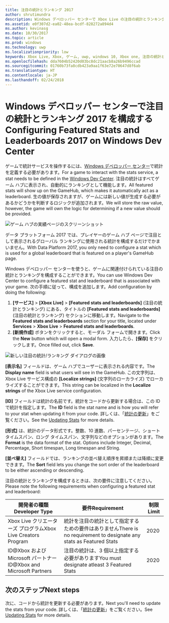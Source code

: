 ```yaml
---
title: 注目の統計とランキング 2017
author: shrutimundra
description: Windows デベロッパー センターで Xbox Live の注目の統計とランキング 2017 を構成する方法について説明します。
ms.assetid: e0f307d2-ea02-48ea-bcdf-828272a894d4
ms.author: kevinasg
ms.date: 10/30/2017
ms.topic: article
ms.prod: windows
ms.technology: uwp
ms.localizationpriority: low
keywords: Xbox Live, Xbox, ゲーム, uwp, windows 10, Xbox one, 注目の統計とランキング, ランキング, 統計 2017, Windows デベロッパー センター
ms.openlocfilehash: dda7604b52420d03bc8dc21aacb8a26b9496ccad
ms.sourcegitcommit: 01760b73fa8cdb423a9aa1f63e72e70647d8f6ab
ms.translationtype: HT
ms.contentlocale: ja-JP
ms.lasthandoff: 02/24/2018
---
```

# <a name="configuring-featured-stats-and-leaderboards-2017-on-windows-dev-center"></a><span data-ttu-id="d02b3-104">Windows デベロッパー センターで注目の統計とランキング 2017 を構成する</span><span class="sxs-lookup"><span data-stu-id="d02b3-104">Configuring Featured Stats and Leaderboards 2017 on Windows Dev Center</span></span>

<span data-ttu-id="d02b3-105">ゲームで統計サービスを操作するには、[Windows デベロッパー センター](https://developer.microsoft.com/dashboard)で統計を定義する必要があります。</span><span class="sxs-lookup"><span data-stu-id="d02b3-105">For a game to interact with the stats service, a stat needs to be defined in the [Windows Dev Center](https://developer.microsoft.com/dashboard).</span></span> <span data-ttu-id="d02b3-106">注目の統計はすべてゲーム ハブに表示され、自動的にランキングとして機能します。</span><span class="sxs-lookup"><span data-stu-id="d02b3-106">All featured stats will show up on the GameHub, which makes it automatically act as a leaderboard.</span></span> <span data-ttu-id="d02b3-107">生の値が保存されますが、ゲームには新しい値が生成する必要があるかどうかを判断するロジックが追加されます。</span><span class="sxs-lookup"><span data-stu-id="d02b3-107">We will store the raw value, however, the game will own the logic for determining if a new value should be provided.</span></span>

![ゲーム ハブの実績ページのスクリーンショット](../../images/dev-center/featured-stats-and-leaderboards/featured-stats-and-leaderboards-2.png)

<span data-ttu-id="d02b3-109">データ プラットフォーム 2017 では、プレイヤーのゲーム ハブ ページで注目として表示されるグローバル ランキングに使用される統計を構成するだけでかまいません。</span><span class="sxs-lookup"><span data-stu-id="d02b3-109">With Data Platform 2017, you only need to configure a stat which is used for a global leaderboard that is featured on a player's GameHub page.</span></span>

<span data-ttu-id="d02b3-110">Windows デベロッパー センターを使うと、ゲームに関連付けられている注目の統計とランキングを構成することができます。</span><span class="sxs-lookup"><span data-stu-id="d02b3-110">You can use Windows Dev Center to configure a featured stat and leaderboard that is associated with your game.</span></span> <span data-ttu-id="d02b3-111">次の手順に従って、構成を追加します。</span><span class="sxs-lookup"><span data-stu-id="d02b3-111">Add configuration by doing the following:</span></span>

1. <span data-ttu-id="d02b3-112">**[サービス]** > **[Xbox Live]** > **[Featured stats and leaderboards]** (注目の統計とランキング) にある、タイトルの **[Featured stats and leaderboards]** (注目の統計とランキング) セクションに移動します。</span><span class="sxs-lookup"><span data-stu-id="d02b3-112">Navigate to the **Featured stats and leaderboards** section for your title, located under **Services** > **Xbox Live** > **Featured stats and leaderboards**.</span></span>
2. <span data-ttu-id="d02b3-113">**[新規作成]** ボタンをクリックすると、モーダル フォームで開きます。</span><span class="sxs-lookup"><span data-stu-id="d02b3-113">Click the **New** button which will open a modal form.</span></span> <span data-ttu-id="d02b3-114">入力したら、**[保存]** をクリックします。</span><span class="sxs-lookup"><span data-stu-id="d02b3-114">Once filled out, click **Save**.</span></span>

![新しい注目の統計/ランキング ダイアログの画像](../../images/dev-center/featured-stats-and-leaderboards/featured-stats-and-leaderboards-1.png)

<span data-ttu-id="d02b3-116">**[表示名]** フィールドは、ゲーム ハブでユーザーに表示される内容です。</span><span class="sxs-lookup"><span data-stu-id="d02b3-116">The **Display name** field is what users will see in the GameHub.</span></span> <span data-ttu-id="d02b3-117">この文字列は、Xbox Live サービス構成の **[Localize strings]** (文字列のローカライズ) でローカライズすることができます。</span><span class="sxs-lookup"><span data-stu-id="d02b3-117">This string can be localized in the **Localize strings** of the Xbox Live service configuration.</span></span>

<span data-ttu-id="d02b3-118">**[ID]** フィールドは統計の名前です。統計をコードから更新する場合は、この ID で統計を指定します。</span><span class="sxs-lookup"><span data-stu-id="d02b3-118">The **ID** field is the stat name and is how you will refer to your stat when updating it from your code.</span></span> <span data-ttu-id="d02b3-119">詳しくは、「[統計の更新](../../leaderboards-and-stats-2017/player-stats-updating.md)」をご覧ください。</span><span class="sxs-lookup"><span data-stu-id="d02b3-119">See the [Updating Stats](../../leaderboards-and-stats-2017/player-stats-updating.md) for more details.</span></span>

<span data-ttu-id="d02b3-120">**[形式]** は、統計のデータ形式です。整数、10 進数、パーセンテージ、ショート タイムスパン、ロング タイムスパン、文字列などのオプションがあります。</span><span class="sxs-lookup"><span data-stu-id="d02b3-120">The **Format** is the data format of the stat. Options include Integer, Decimal, Percentage, Short timespan, Long timespan and String.</span></span>

<span data-ttu-id="d02b3-121">**[並べ替え]** フィールドでは、ランキングの並べ替え順序を昇順または降順に変更できます。</span><span class="sxs-lookup"><span data-stu-id="d02b3-121">The **Sort** field lets you change the sort order of the leaderboard to be either ascending or descending.</span></span>

<span data-ttu-id="d02b3-122">注目の統計とランキングを構成するときは、次の要件に注意してください。</span><span class="sxs-lookup"><span data-stu-id="d02b3-122">Please note the following requirements when configuring a featured stat and leaderboard:</span></span>

| <span data-ttu-id="d02b3-123">開発者の種類</span><span class="sxs-lookup"><span data-stu-id="d02b3-123">Developer Type</span></span> | <span data-ttu-id="d02b3-124">要件</span><span class="sxs-lookup"><span data-stu-id="d02b3-124">Requirement</span></span> | <span data-ttu-id="d02b3-125">制限</span><span class="sxs-lookup"><span data-stu-id="d02b3-125">Limit</span></span> |
|----------------|-------------|-------|
| <span data-ttu-id="d02b3-126">Xbox Live クリエーターズ プログラム</span><span class="sxs-lookup"><span data-stu-id="d02b3-126">Xbox Live Creators Program</span></span> | <span data-ttu-id="d02b3-127">統計を注目の統計として指定するための要件はありません</span><span class="sxs-lookup"><span data-stu-id="d02b3-127">There is no requirement to designate any stats as Featured Stats</span></span> | <span data-ttu-id="d02b3-128">20</span><span class="sxs-lookup"><span data-stu-id="d02b3-128">20</span></span> |
| <span data-ttu-id="d02b3-129">ID@Xbox および Microsoft パートナー</span><span class="sxs-lookup"><span data-stu-id="d02b3-129">ID@Xbox and Microsoft Partners</span></span> | <span data-ttu-id="d02b3-130">注目の統計は、3 個以上指定する必要があります</span><span class="sxs-lookup"><span data-stu-id="d02b3-130">You must designate atleast 3 Featured Stats</span></span> | <span data-ttu-id="d02b3-131">20</span><span class="sxs-lookup"><span data-stu-id="d02b3-131">20</span></span> |

## <a name="next-steps"></a><span data-ttu-id="d02b3-132">次のステップ</span><span class="sxs-lookup"><span data-stu-id="d02b3-132">Next steps</span></span>

<span data-ttu-id="d02b3-133">次に、コードから統計を更新する必要があります。</span><span class="sxs-lookup"><span data-stu-id="d02b3-133">Next you'll need to update the stats from your code.</span></span>  <span data-ttu-id="d02b3-134">詳しくは、「[統計の更新](../../leaderboards-and-stats-2017/player-stats-updating.md)」をご覧ください。</span><span class="sxs-lookup"><span data-stu-id="d02b3-134">See [Updating Stats](../../leaderboards-and-stats-2017/player-stats-updating.md) for more details.</span></span>
